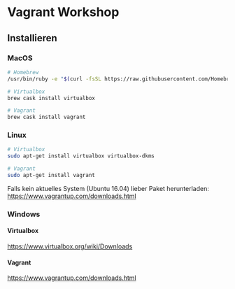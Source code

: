 # Vagrant Workshop

## Installieren

### MacOS
```bash
# Homebrew
/usr/bin/ruby -e "$(curl -fsSL https://raw.githubusercontent.com/Homebrew/install/master/install)"

# Virtualbox
brew cask install virtualbox

# Vagrant
brew cask install vagrant
```

### Linux
```bash
# Virtualbox
sudo apt-get install virtualbox virtualbox-dkms

# Vagrant
sudo apt-get install vagrant
```

Falls kein aktuelles System (Ubuntu 16.04) lieber Paket herunterladen: https://www.vagrantup.com/downloads.html

### Windows

#### Virtualbox
https://www.virtualbox.org/wiki/Downloads

#### Vagrant
https://www.vagrantup.com/downloads.html